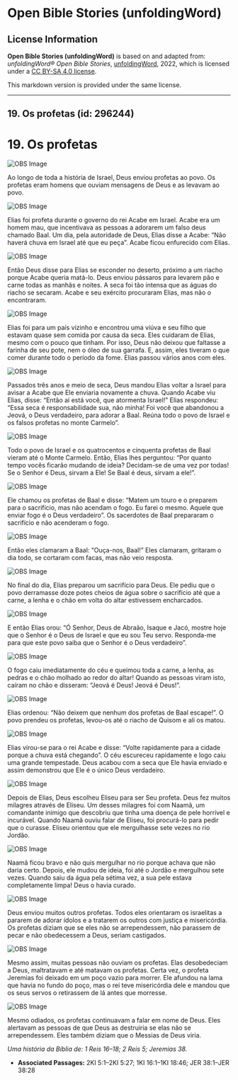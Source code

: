 # Open Bible Stories (unfoldingWord)

## License Information

**Open Bible Stories (unfoldingWord)** is based on and adapted from: _unfoldingWord® Open Bible Stories_, [unfoldingWord](https://unfoldingword.org/utw), 2022, which is licensed under a [CC BY-SA 4.0 license](https://creativecommons.org/licenses/by-sa/4.0/legalcode.en).

This markdown version is provided under the same license.



--------------------------------

## 19. Os profetas (id: 296244)

19\. Os profetas
================

![OBS Image](https://cdn.door43.org/obs/jpg/360px/obs-en-19-01.jpg)

Ao longo de toda a história de Israel, Deus enviou profetas ao povo. Os profetas eram homens que ouviam mensagens de Deus e as levavam ao povo.

![OBS Image](https://cdn.door43.org/obs/jpg/360px/obs-en-19-02.jpg)

Elias foi profeta durante o governo do rei Acabe em Israel. Acabe era um homem mau, que incentivava as pessoas a adorarem um falso deus chamado Baal. Um dia, pela autoridade de Deus, Elias disse a Acabe: “Não haverá chuva em Israel até que eu peça”. Acabe ficou enfurecido com Elias.

![OBS Image](https://cdn.door43.org/obs/jpg/360px/obs-en-19-03.jpg)

Então Deus disse para Elias se esconder no deserto, próximo a um riacho porque Acabe queria matá\-lo. Deus enviou pássaros para levarem pão e carne todas as manhãs e noites. A seca foi tão intensa que as águas do riacho se secaram. Acabe e seu exército procuraram Elias, mas não o encontraram.

![OBS Image](https://cdn.door43.org/obs/jpg/360px/obs-en-19-04.jpg)

Elias foi para um país vizinho e encontrou uma viúva e seu filho que estavam quase sem comida por causa da seca. Eles cuidaram de Elias, mesmo com o pouco que tinham. Por isso, Deus não deixou que faltasse a farinha de seu pote, nem o óleo de sua garrafa. E, assim, eles tiveram o que comer durante todo o período da fome. Elias passou vários anos com eles.

![OBS Image](https://cdn.door43.org/obs/jpg/360px/obs-en-19-05.jpg)

Passados três anos e meio de seca, Deus mandou Elias voltar a Israel para avisar a Acabe que Ele enviaria novamente a chuva. Quando Acabe viu Elias, disse: “Então aí está você, que atormenta Israel!” Elias respondeu: “Essa seca é responsabilidade sua, não minha! Foi você que abandonou a Jeová, o Deus verdadeiro, para adorar a Baal. Reúna todo o povo de Israel e os falsos profetas no monte Carmelo”.

![OBS Image](https://cdn.door43.org/obs/jpg/360px/obs-en-19-06.jpg)

Todo o povo de Israel e os quatrocentos e cinquenta profetas de Baal vieram até o Monte Carmelo. Então, Elias lhes perguntou: “Por quanto tempo vocês ficarão mudando de ideia? Decidam\-se de uma vez por todas! Se o Senhor é Deus, sirvam a Ele! Se Baal é deus, sirvam a ele!”.

![OBS Image](https://cdn.door43.org/obs/jpg/360px/obs-en-19-07.jpg)

Ele chamou os profetas de Baal e disse: “Matem um touro e o preparem para o sacrifício, mas não acendam o fogo. Eu farei o mesmo. Aquele que enviar fogo é o Deus verdadeiro”. Os sacerdotes de Baal prepararam o sacrifício e não acenderam o fogo.

![OBS Image](https://cdn.door43.org/obs/jpg/360px/obs-en-19-08.jpg)

Então eles clamaram a Baal: “Ouça\-nos, Baal!” Eles clamaram, gritaram o dia todo, se cortaram com facas, mas não veio resposta.

![OBS Image](https://cdn.door43.org/obs/jpg/360px/obs-en-19-09.jpg)

No final do dia, Elias preparou um sacrifício para Deus. Ele pediu que o povo derramasse doze potes cheios de água sobre o sacrifício até que a carne, a lenha e o chão em volta do altar estivessem encharcados.

![OBS Image](https://cdn.door43.org/obs/jpg/360px/obs-en-19-10.jpg)

E então Elias orou: “Ó Senhor, Deus de Abraão, Isaque e Jacó, mostre hoje que o Senhor é o Deus de Israel e que eu sou Teu servo. Responda\-me para que este povo saiba que o Senhor é o Deus verdadeiro”.

![OBS Image](https://cdn.door43.org/obs/jpg/360px/obs-en-19-11.jpg)

O fogo caiu imediatamente do céu e queimou toda a carne, a lenha, as pedras e o chão molhado ao redor do altar! Quando as pessoas viram isto, caíram no chão e disseram: “Jeová é Deus! Jeová é Deus!”.

![OBS Image](https://cdn.door43.org/obs/jpg/360px/obs-en-19-12.jpg)

Elias ordenou: “Não deixem que nenhum dos profetas de Baal escape!”. O povo prendeu os profetas, levou\-os até o riacho de Quisom e ali os matou.

![OBS Image](https://cdn.door43.org/obs/jpg/360px/obs-en-19-13.jpg)

Elias virou\-se para o rei Acabe e disse: “Volte rapidamente para a cidade porque a chuva está chegando”. O céu escureceu rapidamente e logo caiu uma grande tempestade. Deus acabou com a seca que Ele havia enviado e assim demonstrou que Ele é o único Deus verdadeiro.

![OBS Image](https://cdn.door43.org/obs/jpg/360px/obs-en-19-14.jpg)

Depois de Elias, Deus escolheu Eliseu para ser Seu profeta. Deus fez muitos milagres através de Eliseu. Um desses milagres foi com Naamã, um comandante inimigo que descobriu que tinha uma doença de pele horrível e incurável. Quando Naamã ouviu falar de Eliseu, foi procurá\-lo para pedir que o curasse. Eliseu orientou que ele mergulhasse sete vezes no rio Jordão.

![OBS Image](https://cdn.door43.org/obs/jpg/360px/obs-en-19-15.jpg)

Naamã ficou bravo e não quis mergulhar no rio porque achava que não daria certo. Depois, ele mudou de ideia, foi até o Jordão e mergulhou sete vezes. Quando saiu da água pela sétima vez, a sua pele estava completamente limpa! Deus o havia curado.

![OBS Image](https://cdn.door43.org/obs/jpg/360px/obs-en-19-16.jpg)

Deus enviou muitos outros profetas. Todos eles orientaram os israelitas a pararem de adorar ídolos e a tratarem os outros com justiça e misericórdia. Os profetas diziam que se eles não se arrependessem, não parassem de pecar e não obedecessem a Deus, seriam castigados.

![OBS Image](https://cdn.door43.org/obs/jpg/360px/obs-en-19-17.jpg)

Mesmo assim, muitas pessoas não ouviam os profetas. Elas desobedeciam a Deus, maltratavam e até matavam os profetas. Certa vez, o profeta Jeremias foi deixado em um poço vazio para morrer. Ele afundou na lama que havia no fundo do poço, mas o rei teve misericórdia dele e mandou que os seus servos o retirassem de lá antes que morresse.

![OBS Image](https://cdn.door43.org/obs/jpg/360px/obs-en-19-18.jpg)

Mesmo odiados, os profetas continuavam a falar em nome de Deus. Eles alertavam as pessoas de que Deus as destruiria se elas não se arrependessem. Eles também diziam que o Messias de Deus viria.

*Uma história da Bíblia de: 1 Reis 16–18; 2 Reis 5; Jeremias 38\.*

* **Associated Passages:** 2KI 5:1–2KI 5:27; 1KI 16:1–1KI 18:46; JER 38:1–JER 38:28

